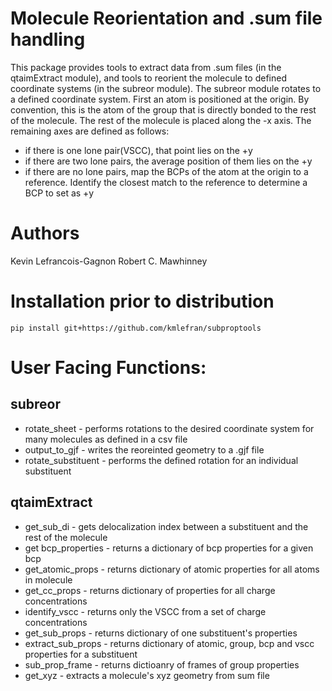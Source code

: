 # Molecule Reorientation and .sum file handling

This package provides tools to extract data from .sum files (in the qtaimExtract module), and tools to reorient the molecule to defined coordinate systems (in the subreor module). The subreor module rotates to a defined coordinate system. First an atom is positioned at the origin. By convention, this is the atom of the group that is directly bonded to the rest of the molecule. The rest of the molecule is placed along the -x axis. The remaining axes are defined as follows:
* if there is one lone pair(VSCC), that point lies on the +y
* if there are two lone pairs, the average position of them lies on the +y
* if there are no lone pairs, map the BCPs of the atom at the origin to a reference. Identify the closest match to the reference to determine a BCP to set as +y

# Authors
Kevin Lefrancois-Gagnon
Robert C. Mawhinney

# Installation prior to distribution
```
pip install git+https://github.com/kmlefran/subproptools
```

# User Facing Functions:
## subreor
* rotate_sheet - performs rotations to the desired coordinate system for many molecules as defined in a csv file
* output_to_gjf - writes the reoreinted geometry to a .gjf file
* rotate_substituent - performs the defined rotation for an individual substituent

## qtaimExtract
* get_sub_di - gets delocalization index between a substituent and the rest of the molecule
* get bcp_properties - returns a dictionary of bcp properties for a given bcp
* get_atomic_props - returns dictionary of atomic properties for all atoms in molecule
* get_cc_props - returns dictionary of properties for all charge concentrations
* identify_vscc - returns only the VSCC from a set of charge concentrations
* get_sub_props - returns dictionary of one substituent's properties
* extract_sub_props - returns dictionary of atomic, group, bcp and vscc properties for a substituent
* sub_prop_frame - returns dictioanry of frames of group properties
* get_xyz - extracts a molecule's xyz geometry from sum file

